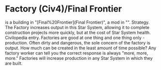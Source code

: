 # Factory (Civ4)/Final Frontier

 is a building in "[Final%20Frontier](Final Frontier)", a mod in "".
Strategy.
The Factory increases output in this Star System, allowing it to complete construction projects more quickly, but at the cost of Star System health.
Civilopedia entry.
Factories are good at one thing and one thing only - production. Often dirty and dangerous, the sole concern of the factory is output. How much can be created in the least amount of time possible? Any factory worker can tell you the correct response is always "more, more, more." Factories will increase production in any Star System in which they are built.